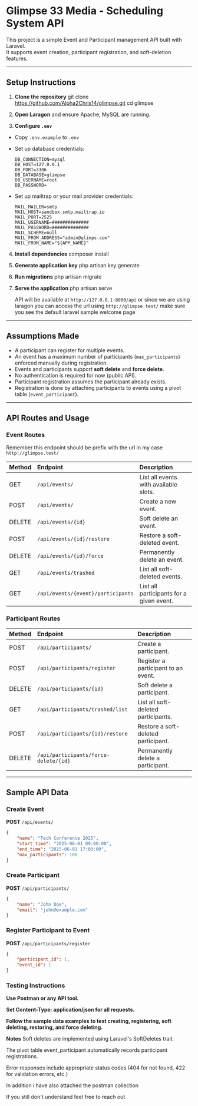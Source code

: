 # Glimpse 33 Media - Scheduling System API

This project is a simple Event and Participant management API built with Laravel.  
It supports event creation, participant registration, and soft-deletion features.

---

## Setup Instructions

1. **Clone the repository**
   git clone https://github.com/Alpha2Chris14/glimpse.git
   cd glimpse

2. **Open Laragon** and ensure Apache, MySQL are running.

3. **Configure `.env`**

-   Copy `.env.example` to `.env`
-   Set up database credentials:

    ```
    DB_CONNECTION=mysql
    DB_HOST=127.0.0.1
    DB_PORT=3306
    DB_DATABASE=glimpse
    DB_USERNAME=root
    DB_PASSWORD=
    ```

-   Set up mailtrap or your mail provider credentials:
    ```
    MAIL_MAILER=smtp
    MAIL_HOST=sandbox.smtp.mailtrap.io
    MAIL_PORT=2525
    MAIL_USERNAME=##############
    MAIL_PASSWORD=##############
    MAIL_SCHEME=null
    MAIL_FROM_ADDRESS="admin@glimps.com"
    MAIL_FROM_NAME="${APP_NAME}"
    ```

4. **Install dependencies**
   composer install

5. **Generate application key**
   php artisan key:generate

6. **Run migrations**
   php artisan migrate

7. **Serve the application**
   php artisan serve

    API will be available at `http://127.0.0.1:8000/api` or since we are using laragon
    you can access the url using `http://glimpse.test/` make sure you see the default
    laravel sample welcome page

---

## Assumptions Made

-   A participant can register for multiple events.
-   An event has a maximum number of participants (`max_participants`) enforced manually during registration.
-   Events and participants support **soft delete** and **force delete**.
-   No authentication is required for now (public API).
-   Participant registration assumes the participant already exists.
-   Registration is done by attaching participants to events using a pivot table (`event_participant`).

---

## API Routes and Usage

### Event Routes

Remember this endpoint should be prefix with the url in my case `http://glimpse.test/`

| Method | Endpoint                           | Description                              |
| :----- | :--------------------------------- | :--------------------------------------- |
| GET    | `/api/events/`                     | List all events with available slots.    |
| POST   | `/api/events/`                     | Create a new event.                      |
| DELETE | `/api/events/{id}`                 | Soft delete an event.                    |
| POST   | `/api/events/{id}/restore`         | Restore a soft-deleted event.            |
| DELETE | `/api/events/{id}/force`           | Permanently delete an event.             |
| GET    | `/api/events/trashed`              | List all soft-deleted events.            |
| GET    | `/api/events/{event}/participants` | List all participants for a given event. |

### Participant Routes

| Method | Endpoint                              | Description                         |
| :----- | :------------------------------------ | :---------------------------------- |
| POST   | `/api/participants/`                  | Create a participant.               |
| POST   | `/api/participants/register`          | Register a participant to an event. |
| DELETE | `/api/participants/{id}`              | Soft delete a participant.          |
| GET    | `/api/participants/trashed/list`      | List all soft-deleted participants. |
| POST   | `/api/participants/{id}/restore`      | Restore a soft-deleted participant. |
| DELETE | `/api/participants/force-delete/{id}` | Permanently delete a participant.   |

---

## Sample API Data

### Create Event

**POST** `/api/events/`

```json
{
    "name": "Tech Conference 2025",
    "start_time": "2025-06-01 09:00:00",
    "end_time": "2025-06-01 17:00:00",
    "max_participants": 100
}
```

### Create Participant

**POST** `/api/participants/`

```json
{
    "name": "John Doe",
    "email": "john@example.com"
}
```

### Register Participant to Event

**POST** `/api/participants/register`

```json
{
    "participant_id": 1,
    "event_id": 1
}
```

### Testing Instructions

**Use Postman or any API tool.**

**Set Content-Type: application/json for all requests.**

**Follow the sample data examples to test creating, registering, soft deleting, restoring, and force deleting.**

**Notes**
Soft deletes are implemented using Laravel's SoftDeletes trait.

The pivot table event_participant automatically records participant registrations.

Error responses include appropriate status codes (404 for not found, 422 for validation errors, etc.)

In addition i have also attached the postman collection

If you still don't understand feel free to reach out
